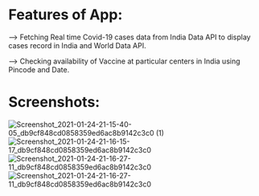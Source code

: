 # Features of App:
--> Fetching Real time Covid-19 cases data from India Data API to display cases record in India and World Data API.

--> Checking availability of Vaccine at particular centers in India using Pincode and Date.

# Screenshots:
![Screenshot_2021-01-24-21-15-40-05_db9cf848cd0858359ed6ac8b9142c3c0 (1)](https://user-images.githubusercontent.com/48565759/135389787-cfa5d8c0-6dc0-4b6d-ad1c-0b337f99befd.jpg)
![Screenshot_2021-01-24-21-16-15-17_db9cf848cd0858359ed6ac8b9142c3c0](https://user-images.githubusercontent.com/48565759/135389989-5d73d903-6ec5-4573-841a-e41ee7433d73.jpg)
![Screenshot_2021-01-24-21-16-27-11_db9cf848cd0858359ed6ac8b9142c3c0](https://user-images.githubusercontent.com/48565759/135719885-184d2824-95c8-49a1-bad6-f31be9175f57.jpg)
![Screenshot_2021-01-24-21-16-27-11_db9cf848cd0858359ed6ac8b9142c3c0](https://user-images.githubusercontent.com/48565759/135719915-6c61cad8-1c55-41d2-a7b4-c050721e6480.jpg)
